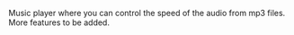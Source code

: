 Music player where you can control the speed of the audio from mp3 files. More features to be added.